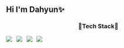 ## Hi I'm Dahyun✨

### <center>🔗Tech Stack🔗</center>
<img src="https://img.shields.io/badge/PYTHON-3766AB?style=flat-square&logo=Python&logoColor=white"/></a> &nbsp;
<img src="https://img.shields.io/badge/JAVA-FF8000?style=flat-square&logo=Java&logoColor=white"/></a> &nbsp;
<img src="https://img.shields.io/badge/JavaScript-FFFF00?style=flat-square&logo=JavaScript&logoColor=white"/></a> &nbsp;
<img src="https://img.shields.io/badge/CSS-8000FF?style=flat-square&logo=CSS3&logoColor=white"/></a> &nbsp;




<!--
**da1907/da1907** is a ✨ _special_ ✨ repository because its `README.md` (this file) appears on your GitHub profile.

Here are some ideas to get you started:

- 🔭 I’m currently working on ...
- 🌱 I’m currently learning ...
- 👯 I’m looking to collaborate on ...
- 🤔 I’m looking for help with ...
- 💬 Ask me about ...
- 📫 How to reach me: ...
- 😄 Pronouns: ...
- ⚡ Fun fact: ...
-->
